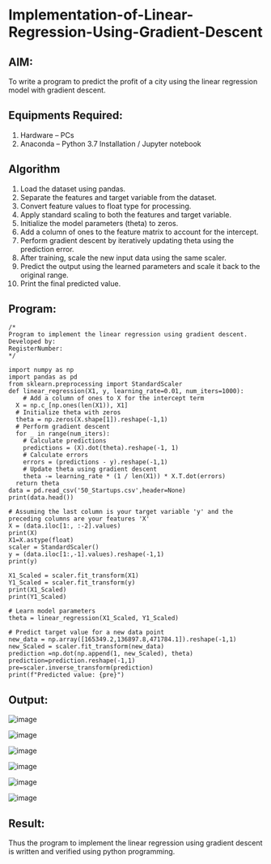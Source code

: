 # Implementation-of-Linear-Regression-Using-Gradient-Descent

## AIM:
To write a program to predict the profit of a city using the linear regression model with gradient descent.

## Equipments Required:
1. Hardware – PCs
2. Anaconda – Python 3.7 Installation / Jupyter notebook

## Algorithm
1. Load the dataset using pandas.
2. Separate the features and target variable from the dataset.
3. Convert feature values to float type for processing.
4. Apply standard scaling to both the features and target variable.
5. Initialize the model parameters (theta) to zeros.
6. Add a column of ones to the feature matrix to account for the intercept.
7. Perform gradient descent by iteratively updating theta using the prediction error.
8. After training, scale the new input data using the same scaler.
9. Predict the output using the learned parameters and scale it back to the original range.
10. Print the final predicted value.


## Program:
```
/*
Program to implement the linear regression using gradient descent.
Developed by: 
RegisterNumber:
*/

import numpy as np
import pandas as pd
from sklearn.preprocessing import StandardScaler
def linear_regression(X1, y, learning_rate=0.01, num_iters=1000):
    # Add a column of ones to X for the intercept term
  X = np.c_[np.ones(len(X1)), X1]
  # Initialize theta with zeros
  theta = np.zeros(X.shape[1]).reshape(-1,1)
  # Perform gradient descent
  for _ in range(num_iters):
    # Calculate predictions
    predictions = (X).dot(theta).reshape(-1, 1)
    # Calculate errors
    errors = (predictions - y).reshape(-1,1)
    # Update theta using gradient descent
    theta -= learning_rate * (1 / len(X1)) * X.T.dot(errors)
  return theta
data = pd.read_csv('50_Startups.csv',header=None)
print(data.head())

# Assuming the last column is your target variable 'y' and the preceding columns are your features 'X'
X = (data.iloc[1:, :-2].values)
print(X)
X1=X.astype(float)
scaler = StandardScaler()
y = (data.iloc[1:,-1].values).reshape(-1,1)
print(y)

X1_Scaled = scaler.fit_transform(X1)
Y1_Scaled = scaler.fit_transform(y)
print(X1_Scaled)
print(Y1_Scaled)

# Learn model parameters
theta = linear_regression(X1_Scaled, Y1_Scaled)

# Predict target value for a new data point
new_data = np.array([165349.2,136897.8,471784.1]).reshape(-1,1)
new_Scaled = scaler.fit_transform(new_data)
prediction =np.dot(np.append(1, new_Scaled), theta)
prediction=prediction.reshape(-1,1)
pre=scaler.inverse_transform(prediction)
print(f"Predicted value: {pre}")
```

## Output:

![image](https://github.com/user-attachments/assets/98708f61-c593-450e-9f3f-51fee85d9587)

![image](https://github.com/user-attachments/assets/e7ee642a-1944-44be-acd9-43c30a47067f)

![image](https://github.com/user-attachments/assets/60d1bef2-09bb-4233-bb26-a41b99ffab20)

![image](https://github.com/user-attachments/assets/10706c95-96e6-4380-893f-36ceff74dc73)

![image](https://github.com/user-attachments/assets/a43dc8da-bbd2-403f-a804-a21584aeb90d)

![image](https://github.com/user-attachments/assets/5397c415-d54a-44a9-9fcd-c5be318466d6)




## Result:
Thus the program to implement the linear regression using gradient descent is written and verified using python programming.
